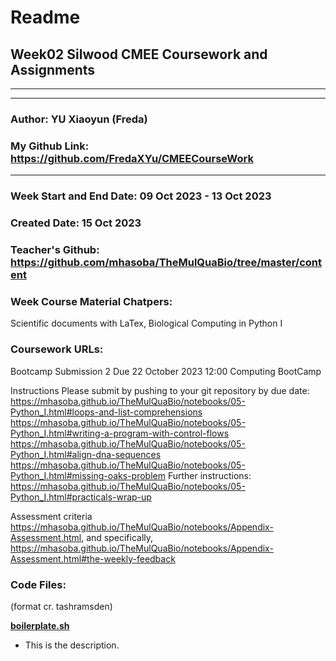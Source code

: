 # Readme

## Week02 Silwood CMEE Coursework and Assignments

-------------------------------------------------------
-------------------------------------------------------

### Author: YU Xiaoyun (Freda)
### My Github Link: https://github.com/FredaXYu/CMEECourseWork 

-------------------------------------------------------

### Week Start and End Date: 09 Oct 2023 - 13 Oct 2023
### Created Date: 15 Oct 2023
### Teacher's Github: https://github.com/mhasoba/TheMulQuaBio/tree/master/content
### Week Course Material Chatpers: 

Scientific documents with LaTex, 
Biological Computing in Python I

### Coursework URLs: 
Bootcamp Submission 2
Due 22 October 2023 12:00
Computing BootCamp

Instructions
Please submit by pushing to your git repository by due date:
https://mhasoba.github.io/TheMulQuaBio/notebooks/05-Python_I.html#loops-and-list-comprehensions
https://mhasoba.github.io/TheMulQuaBio/notebooks/05-Python_I.html#writing-a-program-with-control-flows
https://mhasoba.github.io/TheMulQuaBio/notebooks/05-Python_I.html#align-dna-sequences
https://mhasoba.github.io/TheMulQuaBio/notebooks/05-Python_I.html#missing-oaks-problem
Further instructions: https://mhasoba.github.io/TheMulQuaBio/notebooks/05-Python_I.html#practicals-wrap-up

Assessment criteria  https://mhasoba.github.io/TheMulQuaBio/notebooks/Appendix-Assessment.html, and specifically, https://mhasoba.github.io/TheMulQuaBio/notebooks/Appendix-Assessment.html#the-weekly-feedback

### Code Files: 
(format cr. tashramsden)

 [**boilerplate.sh**](Code/boilerplate.sh)
  * This is the description. 








